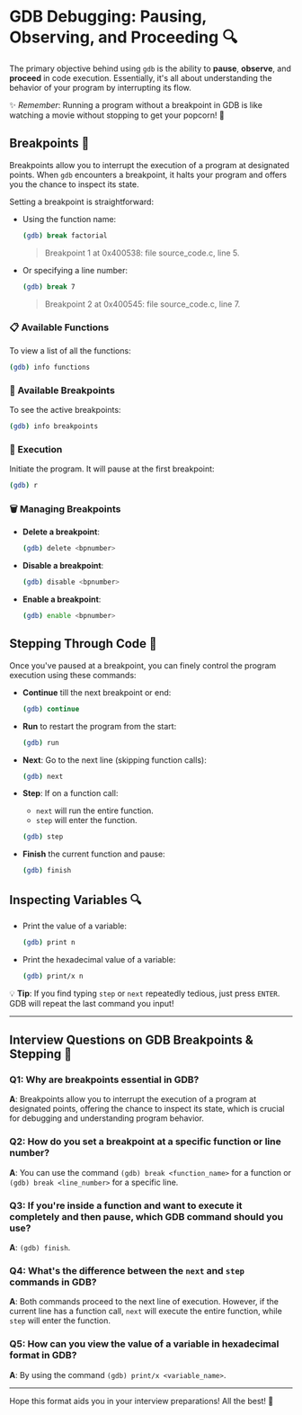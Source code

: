 

# GDB Debugging: Pausing, Observing, and Proceeding 🔍

The primary objective behind using `gdb` is the ability to **pause**, **observe**, and **proceed** in code execution. Essentially, it's all about understanding the behavior of your program by interrupting its flow.

✨ _Remember_: Running a program without a breakpoint in GDB is like watching a movie without stopping to get your popcorn! 🍿

## Breakpoints 🔴

Breakpoints allow you to interrupt the execution of a program at designated points. When `gdb` encounters a breakpoint, it halts your program and offers you the chance to inspect its state.

Setting a breakpoint is straightforward:
- Using the function name:
  ```bash
  (gdb) break factorial 
  ```
  > Breakpoint 1 at 0x400538: file source_code.c, line 5.

- Or specifying a line number:
  ```bash
  (gdb) break 7
  ```
  > Breakpoint 2 at 0x400545: file source_code.c, line 7.

### 📋 Available Functions

To view a list of all the functions:
```bash
(gdb) info functions 
```

### 📍 Available Breakpoints

To see the active breakpoints:
```bash
(gdb) info breakpoints 
```

### 🚀 Execution

Initiate the program. It will pause at the first breakpoint:
```bash
(gdb) r
```

### 🗑️ Managing Breakpoints

- **Delete a breakpoint**:
  ```bash
  (gdb) delete <bpnumber>
  ```

- **Disable a breakpoint**:
  ```bash
  (gdb) disable <bpnumber>
  ```

- **Enable a breakpoint**:
  ```bash
  (gdb) enable <bpnumber>
  ```

## Stepping Through Code 🚶

Once you've paused at a breakpoint, you can finely control the program execution using these commands:

- **Continue** till the next breakpoint or end:
  ```bash
  (gdb) continue
  ```

- **Run** to restart the program from the start:
  ```bash
  (gdb) run
  ```

- **Next**: Go to the next line (skipping function calls):
  ```bash
  (gdb) next
  ```

- **Step**: If on a function call:
  - `next` will run the entire function.
  - `step` will enter the function.
  ```bash
  (gdb) step
  ```

- **Finish** the current function and pause:
  ```bash
  (gdb) finish
  ```

## Inspecting Variables 🔍

- Print the value of a variable:
  ```bash
  (gdb) print n
  ```

- Print the hexadecimal value of a variable:
  ```bash
  (gdb) print/x n
  ```

💡 **Tip**: If you find typing `step` or `next` repeatedly tedious, just press `ENTER`. GDB will repeat the last command you input!

---

## Interview Questions on GDB Breakpoints & Stepping 🤔

### Q1: Why are breakpoints essential in GDB?
**A**: Breakpoints allow you to interrupt the execution of a program at designated points, offering the chance to inspect its state, which is crucial for debugging and understanding program behavior.

### Q2: How do you set a breakpoint at a specific function or line number?
**A**: You can use the command `(gdb) break <function_name>` for a function or `(gdb) break <line_number>` for a specific line.

### Q3: If you're inside a function and want to execute it completely and then pause, which GDB command should you use?
**A**: `(gdb) finish`.

### Q4: What's the difference between the `next` and `step` commands in GDB?
**A**: Both commands proceed to the next line of execution. However, if the current line has a function call, `next` will execute the entire function, while `step` will enter the function.

### Q5: How can you view the value of a variable in hexadecimal format in GDB?
**A**: By using the command `(gdb) print/x <variable_name>`.

---

Hope this format aids you in your interview preparations! All the best! 🌟
